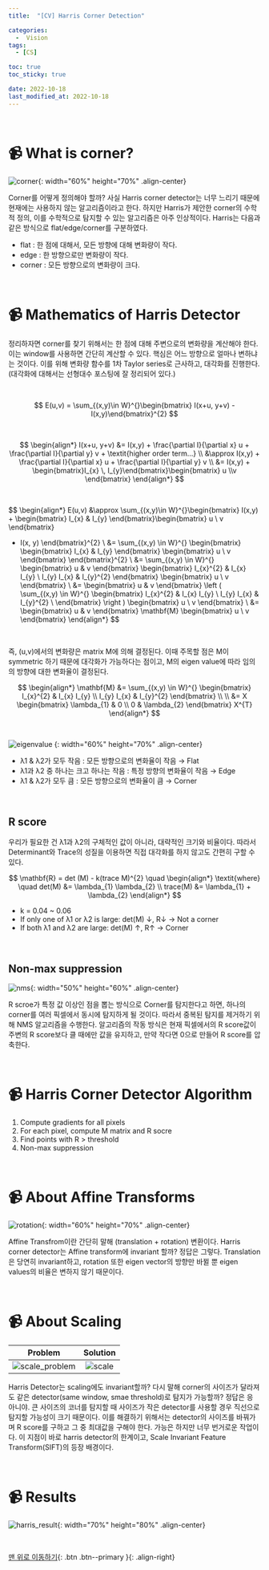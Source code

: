 ```yaml
---
title:  "[CV] Harris Corner Detection" 

categories:
  -  Vision
tags:
  - [CS]

toc: true
toc_sticky: true

date: 2022-10-18
last_modified_at: 2022-10-18
---
```


<br>

# 📹 What is corner?

![corner](https://user-images.githubusercontent.com/96368476/196334721-06ca080a-f9c8-4f43-957b-ad900bedef52.png){: width="60%" height="70%" .align-center}

Corner를 어떻게 정의해야 할까? 사실 Harris corner detector는 너무 느리기 때문에 현재에는 사용하지 않는 알고리즘이라고 한다. 하지만 Harris가 제안한 corner의 수학적 정의, 이를 수학적으로 탐지할 수 있는 알고리즘은 아주 인상적이다. Harris는 다음과 같은 방식으로 flat/edge/corner를 구분하였다.

- flat : 한 점에 대해서, 모든 방향에 대해 변화량이 작다.
- edge : 한 방향으로만 변화량이 작다.
- corner : 모든 방향으로의 변화량이 크다.


<br>


# 📹 Mathematics of Harris Detector

정리하자면 corner를 찾기 위해서는 한 점에 대해 주변으로의 변화량을 계산해야 한다. 이는 window를 사용하면 간단히 계산할 수 있다. 핵심은 어느 방향으로 얼마나 변하냐는 것이다. 이를 위해 변화량 함수를 1차 Taylor series로 근사하고, 대각화를 진행한다. (대각화에 대해서는 선형대수 포스팅에 잘 정리되어 있다.) 

<br>

$$ E(u,v) = \sum_{(x,y)\in W}^{}\begin{bmatrix} I(x+u, y+v) - I(x,y)\end{bmatrix}^{2} $$

<br>

$$ \begin{align*} 
I(x+u, y+v) &= I(x,y) + \frac{\partial I}{\partial x} u + \frac{\partial I}{\partial y} v + \textit{higher order term...} \\ &\approx I(x,y) + \frac{\partial I}{\partial x} u + \frac{\partial I}{\partial y} v \\ &= I(x,y) + \begin{bmatrix}I_{x} \, I_{y}\end{bmatrix}\begin{bmatrix} u \\v \end{bmatrix}
\end{align*} $$

<br>

$$ \begin{align*}
E(u,v) &\approx \sum_{(x,y)\in W}^{}\begin{bmatrix} I(x,y) + \begin{bmatrix}
I_{x} & I_{y} \end{bmatrix}\begin{bmatrix} u \\ v \end{bmatrix}
- I(x, y)
\end{bmatrix}^{2} \\ 
&= \sum_{(x,y) \in W}^{} \begin{bmatrix} \begin{bmatrix}
I_{x} & I_{y} \end{bmatrix} \begin{bmatrix} u \\ v \end{bmatrix}
\end{bmatrix}^{2} \\
&= \sum_{(x,y) \in W}^{} \begin{bmatrix} u & v \end{bmatrix} \begin{bmatrix}
I_{x}^{2} & I_{x} I_{y} \\ I_{y} I_{x} & I_{y}^{2} \end{bmatrix}
\begin{bmatrix} u \\ v \end{bmatrix} \\
&= \begin{bmatrix} u & v \end{bmatrix} 
\left ( \sum_{(x,y) \in W}^{} \begin{bmatrix}
I_{x}^{2} & I_{x} I_{y} \\
I_{y} I_{x} & I_{y}^{2} \\
\end{bmatrix} \right )
\begin{bmatrix} u \\ v \end{bmatrix} \\
&= \begin{bmatrix} u & v \end{bmatrix} 
\mathbf{M}
\begin{bmatrix} u \\ v \end{bmatrix}
\end{align*} $$

<br>

즉, (u,v)에서의 변화량은 matrix M에 의해 결정된다. 이때 주목할 점은 M이 symmetric 하기 때문에 대각화가 가능하다는 점이고, M의 eigen value에 따라 임의의 방향에 대한 변화율이 결정된다. <br>

$$ \begin{align*}
\mathbf{M} &= \sum_{(x,y) \in W}^{} \begin{bmatrix}
I_{x}^{2} & I_{x} I_{y} \\ I_{y} I_{x} & I_{y}^{2} 
\end{bmatrix} \\ \\
&= X \begin{bmatrix}
\lambda_{1} & 0 \\ 0 & \lambda_{2} 
\end{bmatrix}
X^{T}
\end{align*} $$

<br>

![eigenvalue](https://user-images.githubusercontent.com/96368476/196435479-d965456b-51be-45ad-a0eb-92dc7eb5cd8b.png)
{: width="60%" height="70%" .align-center}

- λ1 & λ2가 모두 작음 : 모든 방향으로의 변화율이 작음 → Flat
- λ1과 λ2 중 하나는 크고 하나는 작음 : 특정 방향의 변화율이 작음 → Edge
- λ1 & λ2가 모두 큼 : 모든 방향으로의 변화율이 큼 → Corner

<br>

## R score

우리가 필요한 건 λ1과 λ2의 구체적인 값이 아니라, 대략적인 크기와 비율이다. 따라서 Determinant와 Trace의 성질을 이용하면 직접 대각화를 하지 않고도 간편히 구할 수 있다.

$$ \mathbf{R} = det (M) - k(trace M)^{2} \quad
\begin{align*}
\textit{where} \quad det(M) &= \lambda_{1} \lambda_{2} \\
trace(M) &= \lambda_{1} + \lambda_{2}
\end{align*} $$

- k = 0.04 ~ 0.06
- If only one of λ1 or λ2 is large: det(M) ↓, R↓ -> Not a corner
- If both λ1 and λ2 are large: det(M) ↑, R↑ -> Corner


<br>

## Non-max suppression

![nms](https://user-images.githubusercontent.com/96368476/196445146-114fdbd2-ba21-4e9c-8bdf-70eb21135644.png){: width="50%" height="60%" .align-center}

R scroe가 특정 값 이상인 점을 뽑는 방식으로 Corner를 탐지한다고 하면, 하나의 corner를 여러 픽셀에서 동시에 탐지하게 될 것이다. 따라서 중복된 탐지를 제거하기 위해 NMS 알고리즘을 수행한다.
알고리즘의 작동 방식은 현재 픽셀에서의 R score값이 주변의 R score보다 클 때에만 값을 유지하고, 만약 작다면 0으로 만들어 R score를 압축한다.


<br>


# 📹 Harris Corner Detector Algorithm

1. Compute gradients for all pixels
2. For each pixel, compute M matrix and R socre
3. Find points with R > threshold
4. Non-max suppression



<br>


# 📹 About Affine Transforms

![rotation](https://user-images.githubusercontent.com/96368476/196452125-141fbd59-6f90-4781-81e8-a36323f44460.png){: width="60%" height="70%" .align-center}

Affine Transfrom이란 간단히 말해 (translation + rotation) 변환이다. Harris corner detector는 Affine transform에 invariant 할까? 정답은 그렇다. Translation은 당연히 invariant하고, rotation 또한 eigen vector의 방향만 바뀔 뿐 eigen values의 비율은 변하지 않기 때문이다.

<br>


# 📹 About Scaling

| Problem | Solution |
|:-:|:-:|
|![scale_problem](https://user-images.githubusercontent.com/96368476/196459870-42ad1ecc-8757-474b-ae98-3776b68ce51f.png)|![scale](https://user-images.githubusercontent.com/96368476/196461402-fc1e3e7d-9d79-4d7d-b926-fe0ab9364ba2.png)|


Harris Detector는 scaling에도 invariant할까? 다시 말해 corner의 사이즈가 달라져도 같은 detector(same window, smae threshold)로 탐지가 가능할까? 정답은 응 아니야. 큰 사이즈의 코너를 탐지할 때 사이즈가 작은 detector를 사용할 경우 직선으로 탐지할 가능성이 크기 때문이다. 이를 해결하기 위해서는 detector의 사이즈를 바꿔가며 R score를 구하고 그 중 최대값을 구해야 한다. 가능은 하지만 너무 번거로운 작업이다. 이 지점이 바로 harris detector의 한계이고, Scale Invariant Feature Transform(SIFT)의 등장 배경이다.

<br>


# 📹 Results

![harris_result](https://user-images.githubusercontent.com/96368476/196448239-8f783344-5865-4d80-bf1f-d345ff6f44d2.jpeg){: width="70%" height="80%" .align-center}



<br>




[맨 위로 이동하기](#){: .btn .btn--primary }{: .align-right}